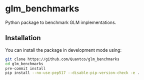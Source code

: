 # glm_benchmarks

Python package to benchmark GLM implementations.

## Installation

You can install the package in development mode using:

```bash
git clone https://github.com/Quantco/glm_benchmarks
cd glm_benchmarks
pre-commit install
pip install --no-use-pep517 --disable-pip-version-check -e .
```
